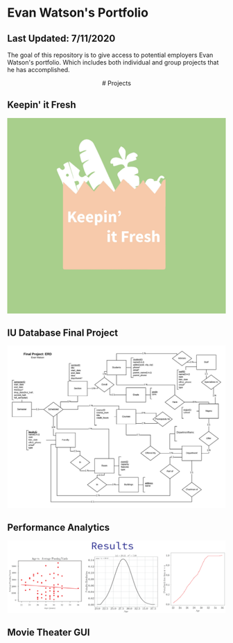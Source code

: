 # Evan Watson's Portfolio
## Last Updated: 7/11/2020
The goal of this repository is to give access to potential employers Evan Watson's portfolio. Which includes both individual and group projects that he has accomplished.

<div align="center"># Projects</div>

## Keepin' it Fresh

<img src="Resources/Images/whitelogo.jpg" alt="results"/>

## IU Database Final Project

<img src="Resources/Images/IS_Final_Project_ERD.jpeg" alt="results"/>

<br>

## Performance Analytics

<img src="Resources/Images/results.png" alt="results"/>

## Movie Theater GUI
